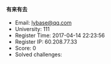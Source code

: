 #### 有来有去  

* Email: lybase@qq.com  
* University: 111  
* Register Time: 2017-04-14 22:23:56  
* Register IP: 60.208.77.33  
* Score: 0  
* Solved challenges: 
